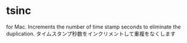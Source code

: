 # tsinc
for Mac. Increments the number of time stamp seconds to eliminate the duplication. タイムスタンプ秒数をインクリメントして重複をなくします
